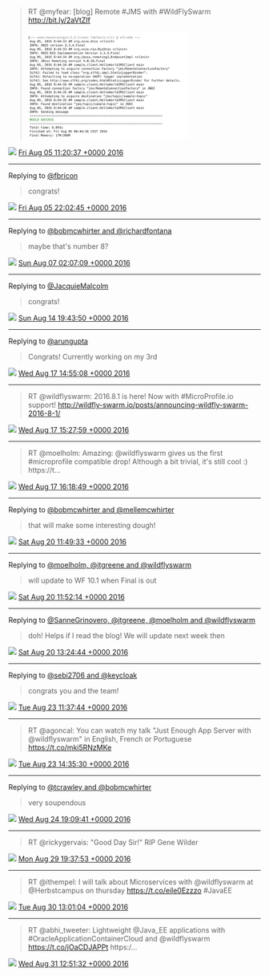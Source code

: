 > RT @myfear: [blog] Remote #JMS with #WildFlySwarm http://bit.ly/2aVtZIf 
> 
> ![](/images/twitter/media/761522294095314944-CpFBNfWVUAIsJRo.png)

<img src="/images/twitter/media/tweet.ico" width="12" /> [Fri Aug 05 11:20:37 +0000 2016](https://twitter.com/kenfinnigan/status/761522294095314944)

----

Replying to [@fbricon](https://twitter.com/fbricon/status/761651466776043524)

> congrats!

<img src="/images/twitter/media/tweet.ico" width="12" /> [Fri Aug 05 22:02:45 +0000 2016](https://twitter.com/kenfinnigan/status/761683892327878656)

----

Replying to [@bobmcwhirter and @richardfontana](https://twitter.com/bobmcwhirter/status/762105762843885568)

> maybe that's number 8?

<img src="/images/twitter/media/tweet.ico" width="12" /> [Sun Aug 07 02:07:09 +0000 2016](https://twitter.com/kenfinnigan/status/762107785035284480)

----

Replying to [@JacquieMalcolm](https://twitter.com/JacquieMalcolm/status/764808296108814336)

> congrats!

<img src="/images/twitter/media/tweet.ico" width="12" /> [Sun Aug 14 19:43:50 +0000 2016](https://twitter.com/kenfinnigan/status/764910421627273217)

----

Replying to [@arungupta](https://twitter.com/arungupta/status/765905186032201728)

> Congrats! Currently working on my 3rd

<img src="/images/twitter/media/tweet.ico" width="12" /> [Wed Aug 17 14:55:08 +0000 2016](https://twitter.com/kenfinnigan/status/765924931372711936)

----

> RT @wildflyswarm: 2016.8.1 is here! Now with #MicroProfile.io support! http://wildfly-swarm.io/posts/announcing-wildfly-swarm-2016-8-1/

<img src="/images/twitter/media/tweet.ico" width="12" /> [Wed Aug 17 15:27:59 +0000 2016](https://twitter.com/kenfinnigan/status/765933198702415872)

----

> RT @moelholm: Amazing: @wildflyswarm gives us the first #microprofile compatible drop! Although a bit trivial, it's still cool :) https://t…

<img src="/images/twitter/media/tweet.ico" width="12" /> [Wed Aug 17 16:18:49 +0000 2016](https://twitter.com/kenfinnigan/status/765945990700474368)

----

Replying to [@bobmcwhirter and @mellemcwhirter](https://twitter.com/bobmcwhirter/status/766809085132075008)

> that will make some interesting dough!

<img src="/images/twitter/media/tweet.ico" width="12" /> [Sat Aug 20 11:49:33 +0000 2016](https://twitter.com/kenfinnigan/status/766965391298035712)

----

Replying to [@moelholm, @jtgreene and @wildflyswarm](https://twitter.com/moelholm/status/766926045404626944)

> will update to WF 10.1 when Final is out

<img src="/images/twitter/media/tweet.ico" width="12" /> [Sat Aug 20 11:52:14 +0000 2016](https://twitter.com/kenfinnigan/status/766966067067494400)

----

Replying to [@SanneGrinovero, @jtgreene, @moelholm and @wildflyswarm](https://twitter.com/SanneGrinovero/status/766987359921594372)

> doh! Helps if I read the blog! We will update next week then

<img src="/images/twitter/media/tweet.ico" width="12" /> [Sat Aug 20 13:24:44 +0000 2016](https://twitter.com/kenfinnigan/status/766989343416324096)

----

Replying to [@sebi2706 and @keycloak](https://twitter.com/sebi2706/status/767984827702341632)

> congrats you and the team!

<img src="/images/twitter/media/tweet.ico" width="12" /> [Tue Aug 23 11:37:44 +0000 2016](https://twitter.com/kenfinnigan/status/768049579413692417)

----

> RT @agoncal: You can watch my talk "Just Enough App Server with @wildflyswarm" in English, French or Portuguese https://t.co/mki5RNzMKe

<img src="/images/twitter/media/tweet.ico" width="12" /> [Tue Aug 23 14:35:30 +0000 2016](https://twitter.com/kenfinnigan/status/768094317089067008)

----

Replying to [@tcrawley and @bobmcwhirter](https://twitter.com/tcrawley/status/768525529855172608)

> very soupendous

<img src="/images/twitter/media/tweet.ico" width="12" /> [Wed Aug 24 19:09:41 +0000 2016](https://twitter.com/kenfinnigan/status/768525705437143040)

----

> RT @rickygervais: "Good Day Sir!"
> RIP Gene Wilder

<img src="/images/twitter/media/tweet.ico" width="12" /> [Mon Aug 29 19:37:53 +0000 2016](https://twitter.com/kenfinnigan/status/770344741636628484)

----

> RT @ithempel: I will talk about Microservices with @wildflyswarm at @Herbstcampus on thursday https://t.co/eile0Ezzzo #JavaEE

<img src="/images/twitter/media/tweet.ico" width="12" /> [Tue Aug 30 13:01:04 +0000 2016](https://twitter.com/kenfinnigan/status/770607268505190404)

----

> RT @abhi_tweeter: Lightweight @Java_EE applications with #OracleApplicationContainerCloud and @wildflyswarm https://t.co/jOaCDJAPPt https:/…

<img src="/images/twitter/media/tweet.ico" width="12" /> [Wed Aug 31 12:51:32 +0000 2016](https://twitter.com/kenfinnigan/status/770967254754332673)